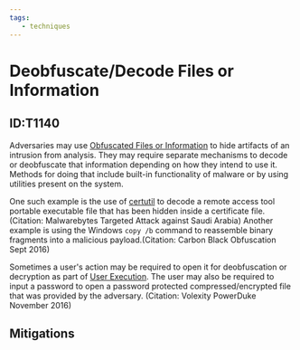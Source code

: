 ```yaml
---
tags:
   - techniques
---
```

# Deobfuscate/Decode Files or Information
## ID:T1140
Adversaries may use [Obfuscated Files or Information](/mitre/techniques/T1027) to hide artifacts of an intrusion from analysis. They may require separate mechanisms to decode or deobfuscate that information depending on how they intend to use it. Methods for doing that include built-in functionality of malware or by using utilities present on the system.

One such example is the use of [certutil](/mitre/software/S0160) to decode a remote access tool portable executable file that has been hidden inside a certificate file.(Citation: Malwarebytes Targeted Attack against Saudi Arabia) Another example is using the Windows <code>copy /b</code> command to reassemble binary fragments into a malicious payload.(Citation: Carbon Black Obfuscation Sept 2016)

Sometimes a user's action may be required to open it for deobfuscation or decryption as part of [User Execution](/mitre/techniques/T1204). The user may also be required to input a password to open a password protected compressed/encrypted file that was provided by the adversary. (Citation: Volexity PowerDuke November 2016)
## Mitigations
